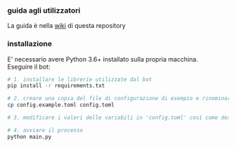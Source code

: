 ### guida agli utilizzatori

La guida è nella [wiki](https://github.com/zeroone2numeral2/bbr-staff-bot/wiki) di questa repository

### installazione

E' necessario avere Python 3.6+ installato sulla propria macchina.  
Eseguire il bot:

```bash
# 1. installare le librerie utilizzate dal bot
pip install -r requirements.txt

# 2. creare una copia del file di configurazione di esempio e rinominarla in 'config.toml'
cp config.example.toml config.toml

# 3. modificare i valori delle variabili in 'config.toml' così come descritto dai commenti nel file

# 4. avviare il processo
python main.py
```
